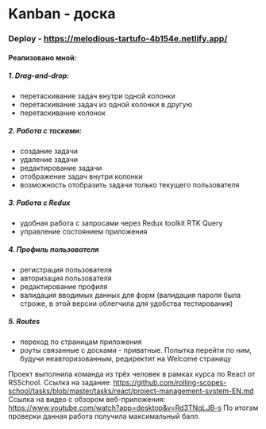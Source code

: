 # Kanban - доска

### Deploy - https://melodious-tartufo-4b154e.netlify.app/

#### Реализовано мной:
##### 1. Drag-and-drop:
* перетаскивание задач внутри одной колонки
* перетаскивание задач из одной колонки в другую
* перетаскивание колонок

##### 2. Работа с тасками:
* создание задачи
* удаление задачи
* редактирование задачи
* отображение задач внутри колонки
* возможность отобразить задачи только текущего пользователя

##### 3. Работа с Redux
* удобная работа с запросами через Redux toolkit RTK Query
* управление состоянием приложения

##### 4. Профиль пользователя
* регистрация пользователя
* авторизация пользователя
* редактирование профиля
* валидация вводимых данных для форм (валидация пароля была строже, в этой версии облегчила для удобства тестирования)

##### 5. Routes
* переход по страницам приложения
* роуты связанные с досками - приватные. Попытка перейти по ним, будучи неавторизованным, редиректит на Welcome страницу




Проект выполнила команда из трёх человек в рамках курса по React от RSSchool.
Ссылка на задание: https://github.com/rolling-scopes-school/tasks/blob/master/tasks/react/project-management-system-EN.md
Ссылка на видео с обзором веб-приложения: https://www.youtube.com/watch?app=desktop&v=Rd3TNqLJB-s
По итогам проверки данная работа получила максимальный балл.